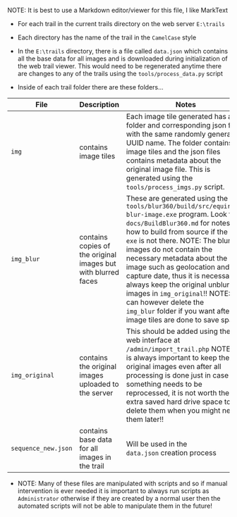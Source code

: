 NOTE: It is best to use a Markdown editor/viewer for this file, I like MarkText

* For each trail in the current trails directory on the web server `E:\trails`

* Each directory has the name of the trail in the `CamelCase` style

* In the `E:\trails` directory, there is a file called `data.json` which contains all the base data for all images and is downloaded during initialization of the web trail viewer. This would need to be regenerated anytime there are changes to any of the trails using the `tools/process_data.py` script

* Inside of each trail folder there are these folders...

| File                | Description                                                   | Notes                                                                                                                                                                                                                                                                                                                                                                                                                                                                                                        |
| ------------------- | ------------------------------------------------------------- | ------------------------------------------------------------------------------------------------------------------------------------------------------------------------------------------------------------------------------------------------------------------------------------------------------------------------------------------------------------------------------------------------------------------------------------------------------------------------------------------------------------ |
| `img`               | contains image tiles                                          | Each image tile generated has a folder and corresponding json file with the same randomly generated UUID name. The folder contains the image tiles and the json files contains metadata about the original image file. This is generated using the `tools/process_imgs.py` script.                                                                                                                                                                                                                           |
| `img_blur`          | contains copies of the original images but with blurred faces | These are generated using the `tools/blur360/build/src/equirect-blur-image.exe` program. Look for `docs/BuildBlur360.md` for notes on how to build from source if the `exe` is not there. NOTE: The blurred images do not contain the necessary metadata about the image such as geolocation and capture date, thus it is necessary to always keep the original unblurred images in `img_original`!! NOTE: You can however delete the `img_blur` folder if you want after image tiles are done to save space |
| `img_original`      | contains the original images uploaded to the server           | This should be added using the web interface at `/admin/import_trail.php` NOTE: It is always important to keep the original images even after all processing is done just in case something needs to be reprocessed, it is not worth the extra saved hard drive space to delete them when you might need them later!!                                                                                                                                                                                        |
| `sequence_new.json` | contains base data for all images in the trail                | Will be used in the `data.json` creation process                                                                                                                                                                                                                                                                                                                                                                                                                                                             |

* NOTE: Many of these files are manipulated with scripts and so if manual intervention is ever needed it is important to always run scripts as `Administrator` otherwise if they are created by a normal user then the automated scripts will not be able to manipulate them in the future!

